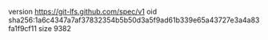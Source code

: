 version https://git-lfs.github.com/spec/v1
oid sha256:1a6c4347a7af37832354b5b50d3a5f9ad61b339e65a43727e3a4a83fa1f9cf11
size 9382
